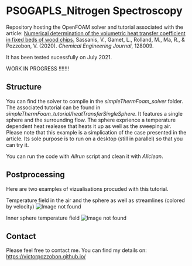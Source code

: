 # PSOGAPLS_Nitrogen Spectroscopy

Repository hosting the OpenFOAM solver and tutorial associated with the article: 
[Numerical determination of the volumetric heat transfer coefficient in fixed beds of wood chips.](https://www.sciencedirect.com/science/article/abs/pii/S1385894720341140) 
Sassanis, V., Gamet, L., Rolland, M., Ma, R., &amp; Pozzobon, V. (2020). 
*Chemical Engineering Journal*, 128009.

It has been tested sucessfully on July 2021.

WORK IN PROGRESS !!!!!!!

## Structure

You can find the solver to compile in the *simpleThermFoam_solver* folder.
The associated tutorial can be found in *simpleThermFoam_tutorial/heatTransferSingleSphere*. It features a single sphere and the surrounding flow. The sphere exprience a temperature dependent heat realease that heats it up as well as the sweeping air.  
Please note that this example is a simplication of the case presented in the article. Its sole purpose is to run on a desktop (still in parallel) so that you can try it.

You can run the code with *Allrun* script and clean it with *Allclean*.

## Postprocessing

Here are two examples of vizualisations procuded with this tutorial.

Temperature field in the air and the sphere as well as streamlines (colored by velocity)
![Image not found](./Postprocessing_1.png?raw=true)

Inner sphere temperature field
![Image not found](./Postprocessing_2.png?raw=true)

## Contact

Please feel free to contact me. You can find my details on: https://victorpozzobon.github.io/
